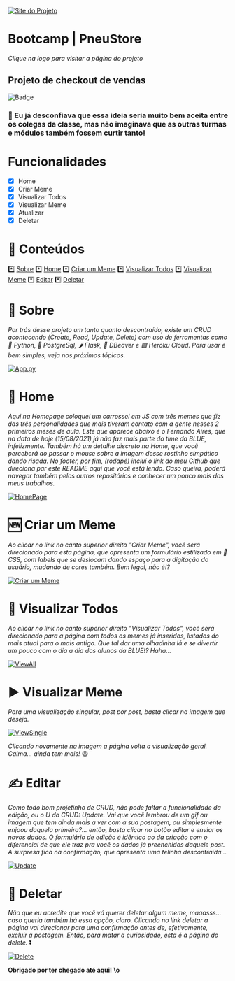 [![Site do Projeto](https://i.imgur.com/5U1yeQ0.png)](https://bluememers.herokuapp.com/)
# Bootcamp | PneuStore
*Clique na logo para visitar a página do projeto*
## Projeto de checkout de vendas   

![Badge](https://img.shields.io/date/1630014400)

### 🥳 Eu já desconfiava que essa ideia seria muito bem aceita entre os colegas da classe, mas não imaginava que as outras turmas e módulos também fossem curtir tanto!

# Funcionalidades

- [x] Home
- [x] Criar Meme 
- [x] Visualizar Todos
- [x] Visualizar Meme
- [X] Atualizar
- [x] Deletar

:memo: Conteúdos
=================
<!--ts-->
   *️⃣ [Sobre](#Sobre)
   *️⃣ [Home](#Home)
   *️⃣ [Criar um Meme](#Create)
   *️⃣ [Visualizar Todos](#Read-All)
   *️⃣ [Visualizar Meme](#Read-Single)
   *️⃣ [Editar](#Update)
   *️⃣ [Deletar](#Delete)
<!--te-->

# 🎉 Sobre <a name="Sobre"></a>
*Por trás desse projeto um tanto quanto descontraído, existe um CRUD acontecendo (Create, Read, Update, Delete) com uso de ferramentas como 🐍 Python, 🐘 PostgreSql, 🌶️ Flask, 🐻 DBeaver e 🟪 Heroku Cloud. Para usar é bem simples, veja nos próximos tópicos.*

[![App.py](https://i.imgur.com/4iKJkDE.png)](https://github.com/GHEPT/ProjCRUD_Mod2#readme)

# 🤩 Home <a name="Home"></a>
*Aqui na Homepage coloquei um carrossel em JS com três memes que fiz das três personalidades que mais tiveram contato com a gente nesses 2 primeiros meses de aula. Este que aparece abaixo é o Fernando Aires, que na data de hoje (15/08/2021) já não faz mais parte do time da BLUE, infelizmente. Também há um detalhe discreto na Home, que você perceberá ao passar o mouse sobre a imagem desse rostinho simpático dando risada.*
*No footer, por fim, (rodapé) incluí o link do meu Github que direciona par este README aqui que você está lendo. Caso queira, poderá navegar também pelos outros repositórios e conhecer um pouco mais dos meus trabalhos.*

[![HomePage](https://i.imgur.com/T5uZ1qM.png)](https://github.com/GHEPT/ProjCRUD_Mod2#readme)

# 🆕 Criar um Meme <a name="Create"></a>
*Ao clicar no link no canto superior direito "Criar Meme", você será direcionado para esta página, que apresenta um formulário estilizado em 🎨 CSS, com labels que se deslocam dando espaço para a digitação do usuário, mudando de cores também. Bem legal, não é!?*

[![Criar um Meme](https://i.imgur.com/e3uKjLN.png)](https://github.com/GHEPT/ProjCRUD_Mod2#readme)

# 👀 Visualizar Todos <a name="Read-All"></a>
*Ao clicar no link no canto superior direito "Visualizar Todos", você será direcionado para a página com todos os memes já inseridos, listados do mais atual para o mais antigo. Que tal dar uma olhadinha lá e se divertir um pouco com o dia a dia dos alunos da BLUE!? Haha...*

[![ViewAll](https://imgur.com/LD5u7Jc.png)](https://github.com/GHEPT/ProjCRUD_Mod2#readme)

# ▶️ Visualizar Meme <a name="Read-Single"></a>
*Para uma visualização singular, post por post, basta clicar na imagem que deseja.*

[![ViewSingle](https://imgur.com/lq47zse.png)](https://github.com/GHEPT/ProjCRUD_Mod2#readme)

*Clicando novamente na imagem a página volta a visualização geral. Calma... ainda tem mais!* 😃 

# ✍️ Editar <a name="Update"></a>
*Como todo bom projetinho de CRUD, não pode faltar a funcionalidade da edição, ou o U do CRUD: Update. Vai que você lembrou de um gif ou imagem que tem ainda mais a ver com a sua postagem, ou simplesmente enjoou daquela primeira?... então, basta clicar no botão editar e enviar os novos dados.*
*O formulário de edição é idêntico ao da criação com o diferencial de que ele traz pra você os dados já preenchidos daquele post. A surpresa fica na confirmação, que apresenta uma telinha descontraída...*

[![Update](https://imgur.com/raSt6K8.png)](https://github.com/GHEPT/ProjCRUD_Mod2#readme)

# 💢 Deletar <a name="Delete"></a>
*Não que eu acredite que você vá querer deletar algum meme, maaasss... caso queria também há essa opção, claro. Clicando no link deletar a página vai direcionar para uma confirmação antes de, efetivamente, excluir a postagem. Então, para matar a curiosidade, esta é a página do delete.* ⏬ 

[![Delete](https://imgur.com/pDyeoaB.png)](https://github.com/GHEPT/ProjCRUD_Mod2#readme)

**Obrigado por ter chegado até aqui!**
**\o**
